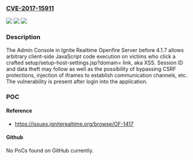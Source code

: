 ### [CVE-2017-15911](https://cve.mitre.org/cgi-bin/cvename.cgi?name=CVE-2017-15911)
![](https://img.shields.io/static/v1?label=Product&message=n%2Fa&color=blue)
![](https://img.shields.io/static/v1?label=Version&message=n%2Fa&color=blue)
![](https://img.shields.io/static/v1?label=Vulnerability&message=n%2Fa&color=brighgreen)

### Description

The Admin Console in Ignite Realtime Openfire Server before 4.1.7 allows arbitrary client-side JavaScript code execution on victims who click a crafted setup/setup-host-settings.jsp?domain= link, aka XSS. Session ID and data theft may follow as well as the possibility of bypassing CSRF protections, injection of iframes to establish communication channels, etc. The vulnerability is present after login into the application.

### POC

#### Reference
- https://issues.igniterealtime.org/browse/OF-1417

#### Github
No PoCs found on GitHub currently.

